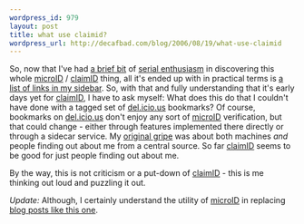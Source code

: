 ```yaml
--- 
wordpress_id: 979
layout: post
title: what use claimid?
wordpress_url: http://decafbad.com/blog/2006/08/19/what-use-claimid
---
```

So, now that I've had [a brief bit][bb] of [serial enthusiasm](http://decafbad.com/blog/2006/05/26/confessions-of-a-serial-enthusiast) in discovering this whole [microID][] / [claimID][] thing, all it's ended up with in practical terms is [a list of links in my sidebar](http://decafbad.com/blog/#claimid).  So, with that and fully understanding that it's early days yet for [claimID][], I have to ask myself:  What does this do that I couldn't have done with a tagged set of [del.icio.us](http://del.icio.us/deusx) bookmarks?  Of course, bookmarks on [del.icio.us](http://del.icio.us/deusx) don't enjoy any sort of [microID][] verification, but that could change - either through features implemented there directly or through a sidecar service.  My [original gripe](http://decafbad.com/blog/2006/08/17/dont-ask-me-who-i-am) was about both machines *and* people finding out about me from a central source.  So far [claimID][] seems to be good for just people finding out about me.

By the way, this is not criticism or a put-down of [claimID][] - this is me thinking out loud and puzzling it out.

*Update:*  Although, I certainly understand the utility of [microID][] in replacing [blog posts like this one](http://vielmetti.typepad.com/superpatron/2006/08/for_technorati.html).

[bb]: http://decafbad.com/blog/2006/08/18/see-also
[microid]: http://microid.org/
[claimid]: http://claimid.org/

